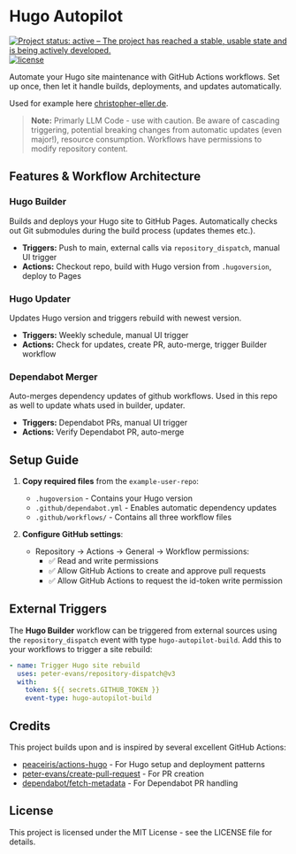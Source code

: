 # Hugo Autopilot

[![Project status: active – The project has reached a stable, usable state and is being actively developed.](https://www.repostatus.org/badges/latest/active.svg)](https://www.repostatus.org/#active)
[![license](https://img.shields.io/github/license/chriopter/hugo-autopilot.svg)](https://github.com/chriopter/hugo-autopilot/blob/main/LICENSE)

Automate your Hugo site maintenance with GitHub Actions workflows. Set up once, then let it handle builds, deployments, and updates automatically.

Used for example here [christopher-eller.de](https://github.com/chriopter/christopher-eller.de).

> **Note:** Primarly LLM Code - use with caution. Be aware of cascading triggering, potential breaking changes from automatic updates (even major!), resource consumption. Workflows have permissions to modify repository content.


## Features & Workflow Architecture

### Hugo Builder
Builds and deploys your Hugo site to GitHub Pages. Automatically checks out Git submodules during the build process (updates themes etc.).
- **Triggers:** Push to main, external calls via `repository_dispatch`, manual UI trigger  
- **Actions:** Checkout repo, build with Hugo version from `.hugoversion`, deploy to Pages

### Hugo Updater
Updates Hugo version and triggers rebuild with newest version.
- **Triggers:** Weekly schedule, manual UI trigger  
- **Actions:** Check for updates, create PR, auto-merge, trigger Builder workflow

### Dependabot Merger
Auto-merges dependency updates of github workflows. Used in this repo as well to update whats used in builder, updater.
- **Triggers:** Dependabot PRs, manual UI trigger  
- **Actions:** Verify Dependabot PR, auto-merge


## Setup Guide

1. **Copy required files** from the `example-user-repo`:
   - `.hugoversion` - Contains your Hugo version
   - `.github/dependabot.yml` - Enables automatic dependency updates
   - `.github/workflows/` - Contains all three workflow files

2. **Configure GitHub settings**:
   - Repository → Actions → General → Workflow permissions:
     - ✅ Read and write permissions
     - ✅ Allow GitHub Actions to create and approve pull requests
     - ✅ Allow GitHub Actions to request the id-token write permission


## External Triggers

The **Hugo Builder** workflow can be triggered from external sources using the `repository_dispatch` event with type `hugo-autopilot-build`. Add this to your workflows to trigger a site rebuild:

```yaml
- name: Trigger Hugo site rebuild
  uses: peter-evans/repository-dispatch@v3
  with:
    token: ${{ secrets.GITHUB_TOKEN }}
    event-type: hugo-autopilot-build
```


## Credits

This project builds upon and is inspired by several excellent GitHub Actions:

- [peaceiris/actions-hugo](https://github.com/peaceiris/actions-hugo) - For Hugo setup and deployment patterns
- [peter-evans/create-pull-request](https://github.com/peter-evans/create-pull-request) - For PR creation
- [dependabot/fetch-metadata](https://github.com/dependabot/fetch-metadata) - For Dependabot PR handling

## License

This project is licensed under the MIT License - see the LICENSE file for details.
